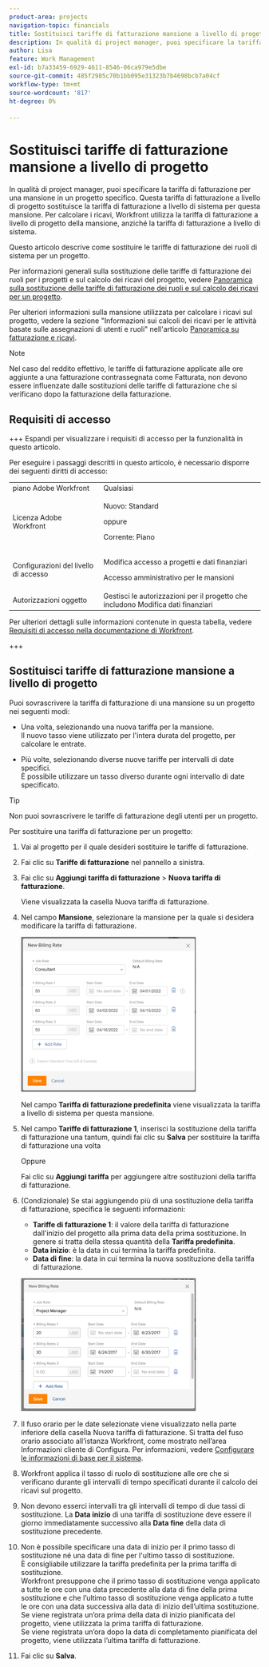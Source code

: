 ```yaml
---
product-area: projects
navigation-topic: financials
title: Sostituisci tariffe di fatturazione mansione a livello di progetto
description: In qualità di project manager, puoi specificare la tariffa di fatturazione per una mansione in un progetto specifico. Questa tariffa di fatturazione a livello di progetto sostituisce la tariffa di fatturazione a livello di sistema per questa mansione. Per calcolare i ricavi, Workfront utilizza la tariffa di fatturazione a livello di progetto della mansione, anziché la tariffa di fatturazione a livello di sistema.
author: Lisa
feature: Work Management
exl-id: b7a33459-6929-4611-8546-06ca979e5dbe
source-git-commit: 485f2985c70b1bb095e31323b7b4698bcb7a04cf
workflow-type: tm+mt
source-wordcount: '817'
ht-degree: 0%

---
```


# Sostituisci tariffe di fatturazione mansione a livello di progetto

In qualità di project manager, puoi specificare la tariffa di fatturazione per una mansione in un progetto specifico. Questa tariffa di fatturazione a livello di progetto sostituisce la tariffa di fatturazione a livello di sistema per questa mansione. Per calcolare i ricavi, Workfront utilizza la tariffa di fatturazione a livello di progetto della mansione, anziché la tariffa di fatturazione a livello di sistema.

Questo articolo descrive come sostituire le tariffe di fatturazione dei ruoli di sistema per un progetto.

Per informazioni generali sulla sostituzione delle tariffe di fatturazione dei ruoli per i progetti e sul calcolo dei ricavi del progetto, vedere [Panoramica sulla sostituzione delle tariffe di fatturazione dei ruoli e sul calcolo dei ricavi per un progetto](../../../manage-work/projects/project-finances/override-role-billing-rates-and-calculate-project-revenue.md).

Per ulteriori informazioni sulla mansione utilizzata per calcolare i ricavi sul progetto, vedere la sezione &quot;Informazioni sui calcoli dei ricavi per le attività basate sulle assegnazioni di utenti e ruoli&quot; nell&#39;articolo [Panoramica su fatturazione e ricavi](../../../manage-work/projects/project-finances/billing-and-revenue-overview.md).

>[!NOTE]
>
>Nel caso del reddito effettivo, le tariffe di fatturazione applicate alle ore aggiunte a una fatturazione contrassegnata come Fatturata, non devono essere influenzate dalle sostituzioni delle tariffe di fatturazione che si verificano dopo la fatturazione della fatturazione.

## Requisiti di accesso

+++ Espandi per visualizzare i requisiti di accesso per la funzionalità in questo articolo.

Per eseguire i passaggi descritti in questo articolo, è necessario disporre dei seguenti diritti di accesso:

<table style="table-layout:auto"> 
 <col> 
 <col> 
 <tbody> 
  <tr> 
   <td role="rowheader">piano Adobe Workfront</td> 
   <td>Qualsiasi</td> 
  </tr> 
  <tr> 
   <td role="rowheader">Licenza Adobe Workfront</td> 
   <td>
   <p>Nuovo: Standard</p>
   <p>oppure</p>
   <p>Corrente: Piano</p></td> 
  </tr> 
  <tr> 
   <td role="rowheader">Configurazioni del livello di accesso</td> 
   <td> <p>Modifica accesso a progetti e dati finanziari</p> <p>Accesso amministrativo per le mansioni</p></td> 
  </tr> 
  <tr> 
   <td role="rowheader">Autorizzazioni oggetto</td> 
   <td>Gestisci le autorizzazioni per il progetto che includono Modifica dati finanziari </td> 
  </tr> 
 </tbody> 
</table>

Per ulteriori dettagli sulle informazioni contenute in questa tabella, vedere [Requisiti di accesso nella documentazione di Workfront](/help/quicksilver/administration-and-setup/add-users/access-levels-and-object-permissions/access-level-requirements-in-documentation.md).

+++

## Sostituisci tariffe di fatturazione mansione a livello di progetto

Puoi sovrascrivere la tariffa di fatturazione di una mansione su un progetto nei seguenti modi:

* Una volta, selezionando una nuova tariffa per la mansione.\
  Il nuovo tasso viene utilizzato per l&#39;intera durata del progetto, per calcolare le entrate.

* Più volte, selezionando diverse nuove tariffe per intervalli di date specifici.\
  È possibile utilizzare un tasso diverso durante ogni intervallo di date specificato.

>[!TIP]
>
>Non puoi sovrascrivere le tariffe di fatturazione degli utenti per un progetto.

Per sostituire una tariffa di fatturazione per un progetto:

1. Vai al progetto per il quale desideri sostituire le tariffe di fatturazione.
1. Fai clic su **Tariffe di fatturazione** nel pannello a sinistra.
1. Fai clic su **Aggiungi tariffa di fatturazione** > **Nuova tariffa di fatturazione**.

   Viene visualizzata la casella Nuova tariffa di fatturazione.

1. Nel campo **Mansione**, selezionare la mansione per la quale si desidera modificare la tariffa di fatturazione.

   ![Sostituisci tariffa di fatturazione nel progetto](assets/override-billing-rate-on-project-nwe-350x310.png)

   Nel campo **Tariffa di fatturazione predefinita** viene visualizzata la tariffa a livello di sistema per questa mansione.

1. Nel campo **Tariffe di fatturazione 1**, inserisci la sostituzione della tariffa di fatturazione una tantum, quindi fai clic su **Salva** per sostituire la tariffa di fatturazione una volta

   Oppure

   Fai clic su **Aggiungi tariffa** per aggiungere altre sostituzioni della tariffa di fatturazione.

1. (Condizionale) Se stai aggiungendo più di una sostituzione della tariffa di fatturazione, specifica le seguenti informazioni:

   * **Tariffe di fatturazione 1**: il valore della tariffa di fatturazione dall&#39;inizio del progetto alla prima data della prima sostituzione. In genere si tratta della stessa quantità della **Tariffa predefinita**.
   * **Data inizio**: è la data in cui termina la tariffa predefinita.
   * **Data di fine**: la data in cui termina la nuova sostituzione della tariffa di fatturazione.

   ![new_billing_rate_with_adjustment_dates.png](assets/new-billing-rate-with-adjustment-dates-350x266.png)

1. Il fuso orario per le date selezionate viene visualizzato nella parte inferiore della casella Nuova tariffa di fatturazione. Si tratta del fuso orario associato all’istanza Workfront, come mostrato nell’area Informazioni cliente di Configura. Per informazioni, vedere [Configurare le informazioni di base per il sistema](../../../administration-and-setup/get-started-wf-administration/configure-basic-info.md).
1. Workfront applica il tasso di ruolo di sostituzione alle ore che si verificano durante gli intervalli di tempo specificati durante il calcolo dei ricavi sul progetto.
1. Non devono esserci intervalli tra gli intervalli di tempo di due tassi di sostituzione. La **Data inizio** di una tariffa di sostituzione deve essere il giorno immediatamente successivo alla **Data fine** della data di sostituzione precedente.

1. Non è possibile specificare una data di inizio per il primo tasso di sostituzione né una data di fine per l&#39;ultimo tasso di sostituzione.\
   È consigliabile utilizzare la tariffa predefinita per la prima tariffa di sostituzione.\
   Workfront presuppone che il primo tasso di sostituzione venga applicato a tutte le ore con una data precedente alla data di fine della prima sostituzione e che l’ultimo tasso di sostituzione venga applicato a tutte le ore con una data successiva alla data di inizio dell’ultima sostituzione.\
   Se viene registrata un’ora prima della data di inizio pianificata del progetto, viene utilizzata la prima tariffa di fatturazione.\
   Se viene registrata un’ora dopo la data di completamento pianificata del progetto, viene utilizzata l’ultima tariffa di fatturazione.

1. Fai clic su **Salva**.
